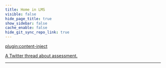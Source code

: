 ```yaml
---
title: Home in LMS
visible: false
hide_page_title: true
show_sidebar: false
cache_enable: false
hide_git_sync_repo_link: true
---
```


[plugin:content-inject](../home/_important-reminders)

[A Twitter thread about assessment.](https://twitter.com/actualham/status/1139231519602401280)

---
